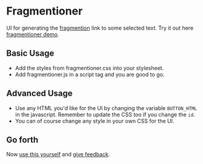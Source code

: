 # Fragmentioner

UI for generating the [fragmention](http://indiewebcamp.com/fragmention) link to some selected text.
Try it out here [fragmentioner demo](https://kartikprabhu.com/static/demo/fragmention.html).

## Basic Usage

* Add the styles from fragmentioner.css into your stylesheet.
* Add fragmentioner.js in a script tag and you are good to go.
 
## Advanced Usage
* Use any HTML you'd like for the UI by changing the variable ``BUTTON_HTML`` in the javascript. Remember to update the CSS too if you change the ``id``.
* You can of course change any style in your own CSS for the UI.


## Go forth

Now [use this yourself](https://github.com/kartikprabhu/fragmentioner) and [give feedback](https://github.com/kartikprabhu/fragmentioner/issues).
